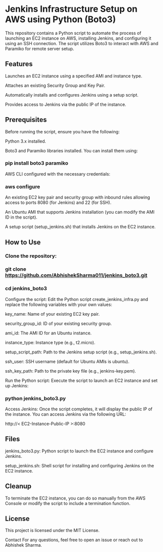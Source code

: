 # Jenkins Infrastructure Setup on AWS using Python (Boto3)

This repository contains a Python script to automate the process of launching an EC2 instance on AWS, installing Jenkins, and configuring it using an SSH connection. The script utilizes Boto3 to interact with AWS and Paramiko for remote server setup.

## Features

Launches an EC2 instance using a specified AMI and instance type.

Attaches an existing Security Group and Key Pair.

Automatically installs and configures Jenkins using a setup script.

Provides access to Jenkins via the public IP of the instance.

## Prerequisites

Before running the script, ensure you have the following:

Python 3.x installed.

Boto3 and Paramiko libraries installed. You can install them using:

### **pip install boto3 paramiko**

AWS CLI configured with the necessary credentials:

### **aws configure**

An existing EC2 key pair and security group with inbound rules allowing access to ports 8080 (for Jenkins) and 22 (for SSH).

An Ubuntu AMI that supports Jenkins installation (you can modify the AMI ID in the script).

A setup script (setup_jenkins.sh) that installs Jenkins on the EC2 instance.

## How to Use

### Clone the repository:

### **git clone https://github.com/AbhishekSharma011/jenkins_boto3.git**
### **cd jenkins_boto3**

Configure the script: Edit the Python script create_jenkins_infra.py and replace the following variables with your own values:

key_name: Name of your existing EC2 key pair.

security_group_id: ID of your existing security group.

ami_id: The AMI ID for an Ubuntu instance.


instance_type: Instance type (e.g., t2.micro).

setup_script_path: Path to the Jenkins setup script (e.g., setup_jenkins.sh).

ssh_user: SSH username (default for Ubuntu AMIs is ubuntu).

ssh_key_path: Path to the private key file (e.g., jenkins-key.pem).

Run the Python script: Execute the script to launch an EC2 instance and set up Jenkins:

### **python jenkins_boto3.py**

Access Jenkins: Once the script completes, it will display the public IP of the instance. You can access Jenkins via the following URL:

http://< EC2-Instance-Public-IP >:8080

## Files

jenkins_boto3.py: Python script to launch the EC2 instance and configure Jenkins.

setup_jenkins.sh: Shell script for installing and configuring Jenkins on the EC2 instance.

## Cleanup

To terminate the EC2 instance, you can do so manually from the AWS Console or modify the script to include a termination function.

## License

This project is licensed under the MIT License.

Contact
For any questions, feel free to open an issue or reach out to Abhishek Sharma.
